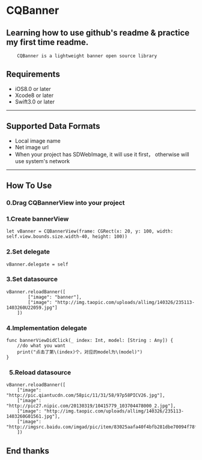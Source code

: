 # CQBanner
##  Learning how to use github's readme & practice my first time readme.
        CQBanner is a lightweight banner open source library
##  Requirements
* iOS8.0 or later
* Xcode8 or later
* Swift3.0 or later
------
##  Supported Data Formats
* Local image name
* Net image url
* When your project has SDWebImage, it will use it first， otherwise will use system's network

------
##  How To Use
### 0.Drag CQBannerView into your project
### 1.Create bannerView
    let vBanner = CQBannerView(frame: CGRect(x: 20, y: 100, width: self.view.bounds.size.width-40, height: 100))
###    2.Set delegate
    vBanner.delegate = self
###    3.Set datasource
    vBanner.reloadBanner([
            ["image": "banner"],
            ["image": "http://img.taopic.com/uploads/allimg/140326/235113-1403260U22059.jpg"]
        ])
###    4.Implementation delegate
    func bannerViewDidClick(_ index: Int, model: [String : Any]) {
        //do what you want
        print("点击了第\(index)个，对应的model为\(model)")
    }
###    5.Reload datasource
    vBanner.reloadBanner([
        ["image": "http://pic.qiantucdn.com/58pic/11/31/58/97p58PICV26.jpg"],
        ["image": "http://pic27.nipic.com/20130319/10415779_103704478000_2.jpg"],
        ["image": "http://img.taopic.com/uploads/allimg/140326/235113-1403260G01561.jpg"],
        ["image": "http://imgsrc.baidu.com/imgad/pic/item/83025aafa40f4bfb281dbe70094f78f0f63618c0.jpg"],
        ])
##  End thanks
